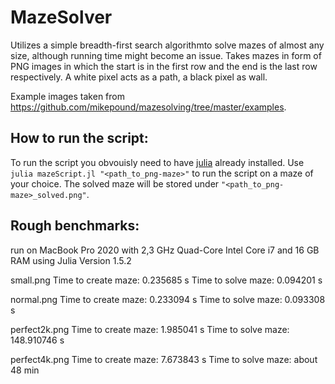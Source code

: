 # MazeSolver

Utilizes a simple breadth-first search algorithmto solve mazes of almost any size, although running time might become an issue.
Takes mazes in form of PNG images in which the start is in the first row and the end is the last row respectively.
A white pixel acts as a path, a black pixel as wall.

Example images taken from https://github.com/mikepound/mazesolving/tree/master/examples.

## How to run the script:
To run the script you obvouisly need to have [julia](https://julialang.org/downloads/) already installed.
Use `julia mazeScript.jl "<path_to_png-maze>"` to run the script on a maze of your choice.
The solved maze will be stored under `"<path_to_png-maze>_solved.png"`.

## Rough benchmarks:
run on MacBook Pro 2020 with 2,3 GHz Quad-Core Intel Core i7 and 16 GB RAM
using Julia Version 1.5.2

small.png
Time to create maze: 0.235685 s
Time to solve maze: 0.094201 s

normal.png
Time to create maze: 0.233094 s
Time to solve maze: 0.093308 s

perfect2k.png
Time to create maze: 1.985041 s
Time to solve maze: 148.910746 s

perfect4k.png
Time to create maze: 7.673843 s
Time to solve maze: about 48 min

